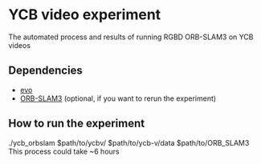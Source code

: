 # YCB video experiment
The automated process and results of running RGBD ORB-SLAM3 on YCB videos

## Dependencies
- [evo](https://github.com/MichaelGrupp/evo)
- [ORB-SLAM3](https://github.com/UZ-SLAMLab/ORB_SLAM3) (optional, if you want to rerun the experiment)

## How to run the experiment
./ycb_orbslam $path/to/ycbv/ $path/to/ycb-v/data $path/to/ORB_SLAM3  
This process could take ~6 hours
